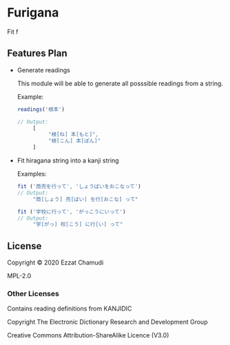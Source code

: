 # Furigana

Fit f

## Features Plan

- Generate readings

     This module will be able to generate all posssible readings from a string.

     Example:

     ```js
     readings('根本')
     
     // Output:
          [
               "根[ね] 本[もと]",
               "根[こん] 本[ぽん]"
          ]
     ```

- Fit hiragana string into a kanji string

     Examples:

     ```js
     fit ('商売を行って', 'しょうばいをおこなって')
     // Output:
          "商[しょう] 売[ばい] を行[おこな] って"

     fit ('学校に行って', 'がっこうにいって')
     // Output:
          "学[がっ] 校[こう] に行[い] って"
     ```
## License

Copyright © 2020 Ezzat Chamudi

MPL-2.0

### Other Licenses

Contains reading definitions from KANJIDIC

Copyright The Electronic Dictionary Research and Development Group

Creative Commons Attribution-ShareAlike Licence (V3.0)
